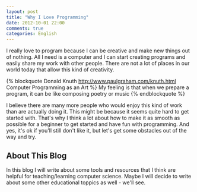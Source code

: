 ```yaml
---
layout: post
title: "Why I Love Programming"
date: 2012-10-01 22:00
comments: true
categories: English
---
```

I really love to program because I can be creative and make new things out of nothing. All I need is a computer and I can start creating programs and easily share my work with other people. There are not a lot of places in our world today that allow this kind of creativity. 

{% blockquote Donald Knuth http://www.paulgraham.com/knuth.html Computer Programming as an Art %}
My feeling is that when we prepare a program, it can be like composing poetry or music
{% endblockquote %}

I believe there are many more people who would enjoy this kind of work than are actually doing it. This might be because it seems quite hard to get started with. That's why I think a lot about how to make it as smooth as possible for a beginner to get started and have fun with programming. And yes, it's ok if you'll still don't like it, but let's get some obstacles out of the way and try.

## About This Blog ##
In this blog I will write about some tools and resources that I think are helpful for teaching/learning computer science. Maybe I will decide to write about some other educational toppics as well - we'll see.